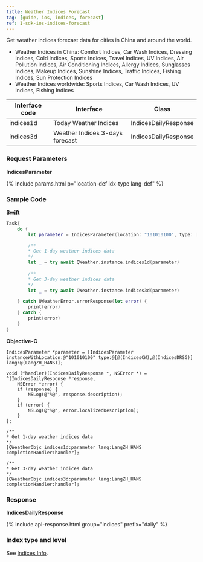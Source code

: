 ```yaml
---
title: Weather Indices Forecast
tag: [guide, ios, indices, forecast]
ref: 1-sdk-ios-indices-forecast
---
```


Get weather indices forecast data for cities in China and around the world.

- Weather Indices in China: Comfort Indices, Car Wash Indices, Dressing Indices, Cold Indices, Sports Indices, Travel Indices, UV Indices, Air Pollution Indices, Air Conditioning Indices, Allergy Indices, Sunglasses Indices, Makeup Indices, Sunshine Indices, Traffic Indices, Fishing Indices, Sun Protection Indices
- Weather Indices worldwide: Sports Indices, Car Wash Indices, UV Indices, Fishing Indices

| Interface code   | Interface             | Class            |
| ---------------- | ------------------ | ---------------- |
| indices1d | Today Weather Indices           | IndicesDailyResponse |
| indices3d | Weather Indices 3-days forecast | IndicesDailyResponse |

### Request Parameters

**IndicesParameter**

{% include params.html p="location-def idx-type lang-def" %}

### Sample Code

**Swift**

```swift
Task{
    do {
        let parameter = IndicesParameter(location: "101010100", type: [.CW,.DRSG])

        /**
        * Get 1-day weather indices data
        */
        let _ = try await QWeather.instance.indices1d(parameter)
        
        /**
        * Get 3-day weather indices data
        */
        let _ = try await QWeather.instance.indices3d(parameter)

    } catch QWeatherError.errorResponse(let error) {
        print(error)
    } catch {
        print(error)
    }
}
```

**Objective-C**

```objc
IndicesParameter *parameter = [IndicesParameter instanceWithLocation:@"101010100" type:@[@(IndicesCW),@(IndicesDRSG)] lang:@(LangZH_HANS)];

void (^handler)(IndicesDailyResponse *, NSError *) = ^(IndicesDailyResponse *response,
    NSError *error) {
    if (response) {
        NSLog(@"%@", response.description);
    }
    if (error) {
        NSLog(@"%@", error.localizedDescription);
    }
};

/**
* Get 1-day weather indices data
*/
[QWeatherObjc indices1d:parameter lang:LangZH_HANS completionHandler:handler];

/**
* Get 3-day weather indices data
*/
[QWeatherObjc indices3d:parameter lang:LangZH_HANS completionHandler:handler];
```

### Response

**IndicesDailyResponse**

{% include api-response.html group="indices" prefix="daily" %}

### Index type and level

See [Indices Info](/en/docs/resource/indices-info/).



